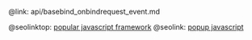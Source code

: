 @link: api/basebind_onbindrequest_event.md

@seolinktop: [popular javascript framework](https://webix.com)
@seolink: [popup javascript](https://webix.com/widget/popup/)